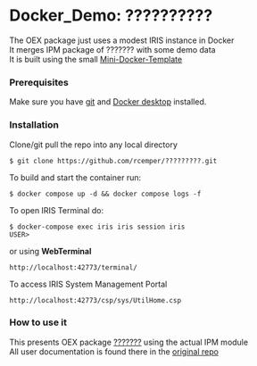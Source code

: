 # Docker_Demo: ??????????
The OEX package just uses a modest IRIS instance in Docker     
It merges IPM package of ??????? with some demo data    
It is built using the small [Mini-Docker-Template](https://github.com/rcemper/mini-docker)    
### Prerequisites
Make sure you have [git](https://git-scm.com/book/en/v2/Getting-Started-Installing-Git) and [Docker desktop](https://www.docker.com/products/docker-desktop) installed.
### Installation
Clone/git pull the repo into any local directory
```
$ git clone https://github.com/rcemper/?????????.git
```
To build and start the container run:
```
$ docker compose up -d && docker compose logs -f
```
To open IRIS Terminal do:
```
$ docker-compose exec iris iris session iris
USER>
```
or using **WebTerminal**
```
http://localhost:42773/terminal/
```
To access IRIS System Management Portal
```
http://localhost:42773/csp/sys/UtilHome.csp
```
### How to use it
This presents OEX package [???????](https://openexchange.intersystems.com/package/?????) using the actual IPM module    
All user documentation is found there in the [original repo](https://github.com/*****/???????/blob/master/docs/README.md)  
